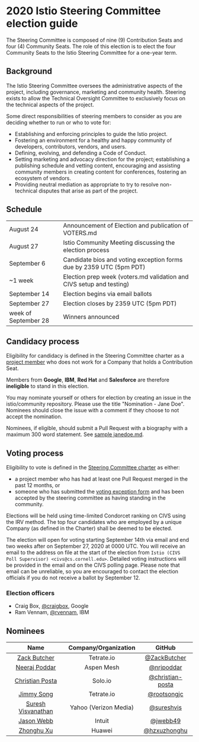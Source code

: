 # 2020 Istio Steering Committee election guide

The Steering Committee is composed of nine (9) Contribution Seats and four (4) Community Seats. The role of this election is to elect the four Community Seats to the Istio Steering Committee for a one-year term.

## Background

The Istio Steering Committee oversees the administrative aspects of the project, including governance, marketing and community health. Steering exists to allow the Technical Oversight Committee to exclusively focus on the technical aspects of the project.

Some direct responsibilities of steering members to consider as you are deciding whether to run or who to vote for:

- Establishing and enforcing principles to guide the Istio project.
- Fostering an environment for a healthy and happy community of developers, contributors, vendors, and users.
- Defining, evolving, and defending a Code of Conduct.
- Setting marketing and advocacy direction for the project; establishing a publishing schedule and vetting content, encouraging and assisting community members in creating content for conferences, fostering an ecosystem of vendors.
- Providing neutral mediation as appropriate to try to resolve non-technical disputes that arise as part of the project.

## Schedule

| | |
|-----|-----|
| August 24 | Announcement of Election and publication of VOTERS.md |
| August 27 | Istio Community Meeting discussing the election process |
| September 6 | Candidate bios and voting exception forms due by 2359 UTC (5pm PDT) |
| ~1 week | Election prep week (voters.md validation and CIVS setup and testing) |
| September 14 | Election begins via email ballots |
| September 27 | Election closes by 2359 UTC (5pm PDT) |
| week of September 28 | Winners announced |

## Candidacy process

Eligibility for candidacy is defined in the Steering Committee charter as a [project member](../../../ROLES.md#member) who does not work for a Company that holds a Contribution Seat.

Members from **Google**, **IBM**, **Red Hat** and **Salesforce** are therefore **ineligible** to stand in this election.

You may nominate yourself or others for election by creating an issue in the istio/community repository.  Please use the title "Nomination - Jane Doe".  Nominees should close the issue with a comment if they choose to not accept the nomination.

Nominees, if eligible, should submit a Pull Request with a biography with a maximum 300 word statement. See [sample janedoe.md](janedoe.md).

## Voting process

Eligibility to vote is defined in the [Steering Committee charter](../../CHARTER.md) as either:

- a project member who has had at least one Pull Request merged in the past 12 months, or
- someone who has submitted the [voting exception form](https://forms.gle/jeZd9Qs9smabXod67) and has been accepted by the steering committee as having standing in the community.

Elections will be held using time-limited Condorcet ranking on CIVS using the IRV method.
The top four candidates who are employed by a unique Company (as defined in the Charter) shall be deemed to be elected.

The election will open for voting starting September 14th via email and end two weeks after on September 27, 2020 at 0000 UTC. You will receive an email to the address on file at the start of the election from `Istio (CIVS Poll Supervisor) <civs@cs.cornell.edu>`. Detailed voting instructions will be provided in the email and on the CIVS polling page. Please note that email can be unreliable, so you are encouraged to contact the election officials if you do not receive a ballot by September 12.

### Election officers

- Craig Box, [@craigbox](https://github.com/craigbox), Google
- Ram Vennam, [@rvennam](https://github.com/rvennam), IBM

## Nominees

|            Name            | Company/Organization |                        GitHub                        |
|:--------------------------:|:--------------------:|:----------------------------------------------------:|
| [Zack Butcher](zackbutcher.md) | Tetrate.io | [@ZackButcher](https://github.com/ZackButcher) |
| [Neeraj Poddar](nrjpoddar.md) | Aspen Mesh | [@nrjpoddar](https://github.com/nrjpoddar) |
| [Christian Posta](ceposta.md) | Solo.io | [@christian-posta](https://github.com/christian-posta) | 
| [Jimmy Song](jimmysong.md) | Tetrate.io | [@rootsongjc](https://github.com/rootsongjc) |
| [Suresh Visvanathan](sureshvis.md) | Yahoo (Verizon Media) | [@sureshvis](https://github.com/sureshvis) | 
| [Jason Webb](jasonwebb.md) | Intuit | [@jwebb49](https://github.com/jwebb49) |
| [Zhonghu Xu](hzxuzhonghu.md) | Huawei | [@hzxuzhonghu](https://github.com/hzxuzhonghu) |
